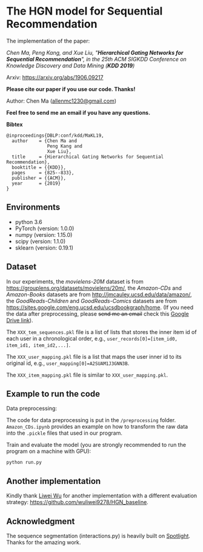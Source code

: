 # The HGN model for Sequential Recommendation
The implementation of the paper:

*Chen Ma, Peng Kang, and Xue Liu, "**Hierarchical Gating Networks for Sequential Recommendation**", in the 25th ACM SIGKDD Conference on Knowledge Discovery and Data Mining (**KDD 2019**)* 

Arxiv: https://arxiv.org/abs/1906.09217

**Please cite our paper if you use our code. Thanks!**

Author: Chen Ma (allenmc1230@gmail.com)

**Feel free to send me an email if you have any questions.**

**Bibtex**
```
@inproceedings{DBLP:conf/kdd/MaKL19,
  author    = {Chen Ma and
               Peng Kang and
               Xue Liu},
  title     = {Hierarchical Gating Networks for Sequential Recommendation},
  booktitle = {{KDD}},
  pages     = {825--833},
  publisher = {{ACM}},
  year      = {2019}
}
```

## Environments

- python 3.6
- PyTorch (version: 1.0.0)
- numpy (version: 1.15.0)
- scipy (version: 1.1.0)
- sklearn (version: 0.19.1)


## Dataset

In our experiments, the *movielens-20M* dataset is from https://grouplens.org/datasets/movielens/20m/, the *Amazon-CDs* and *Amazon-Books* datasets are from http://jmcauley.ucsd.edu/data/amazon/, the *GoodReads-Children* and *GoodReads-Comics* datasets are from https://sites.google.com/eng.ucsd.edu/ucsdbookgraph/home. (If you need the data after preprocessing, please ~~send me an email~~ check this [Google Drive link](https://drive.google.com/file/d/1fPTpXFActieWBjowJpAF0YzctFHALCp3/view?usp=sharing)).

The ```XXX_tem_sequences.pkl``` file is a list of lists that stores the inner item id of each user in a chronological order, e.g., ```user_records[0]=[item_id0, item_id1, item_id2,...]```.

The ```XXX_user_mapping.pkl``` file is a list that maps the user inner id to its original id, e.g., ```user_mapping[0]=A2SUAM1J3GNN3B```.

The ```XXX_item_mapping.pkl``` file is similar to ```XXX_user_mapping.pkl```.

## Example to run the code

Data preprocessing:

The code for data preprocessing is put in the ```/preprocessing``` folder. ```Amazon_CDs.ipynb``` provides an example on how to transform the raw data into the ```.pickle``` files that used in our program.

Train and evaluate the model (you are strongly recommended to run the program on a machine with GPU):

```
python run.py
```

## Another implementation

Kindly thank [Liwei Wu](https://github.com/wuliwei9278) for another implementation with a different evaluation strategy: https://github.com/wuliwei9278/HGN_baseline.

## Acknowledgment
The sequence segmentation (interactions.py) is heavily built on [Spotlight](https://github.com/maciejkula/spotlight). Thanks for the amazing work.

